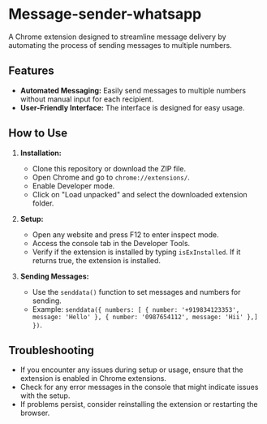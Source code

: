 # Message-sender-whatsapp

A Chrome extension designed to streamline message delivery by automating the process of sending messages to multiple numbers.

## Features

- **Automated Messaging:** Easily send messages to multiple numbers without manual input for each recipient.
- **User-Friendly Interface:** The interface is designed for easy usage.

## How to Use

1. **Installation:**

   - Clone this repository or download the ZIP file.
   - Open Chrome and go to `chrome://extensions/`.
   - Enable Developer mode.
   - Click on "Load unpacked" and select the downloaded extension folder.

2. **Setup:**

   - Open any website and press F12 to enter inspect mode.
   - Access the console tab in the Developer Tools.
   - Verify if the extension is installed by typing `isExInstalled`. If it returns true, the extension is installed.

3. **Sending Messages:**
   - Use the `senddata()` function to set messages and numbers for sending.
   - Example: `senddata({ numbers: [ { number: '+919834123353', message: 'Hello' }, { number: '0987654112', message: 'Hii' },] })`.

## Troubleshooting

- If you encounter any issues during setup or usage, ensure that the extension is enabled in Chrome extensions.
- Check for any error messages in the console that might indicate issues with the setup.
- If problems persist, consider reinstalling the extension or restarting the browser.
